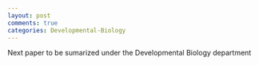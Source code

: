 ```yaml
---
layout: post
comments: true
categories: Developmental-Biology
---
```


Next paper to be sumarized under the Developmental Biology department  
